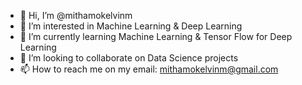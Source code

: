 - 👋 Hi, I’m @mithamokelvinm
- 👀 I’m interested in Machine Learning & Deep Learning
- 🌱 I’m currently learning Machine Learning & Tensor Flow for Deep Learning
- 💞️ I’m looking to collaborate on Data Science projects
- 📫 How to reach me on my email: mithamokelvinm@gmail.com

<!---
mithamokelvinm/mithamokelvinm is a ✨ special ✨ repository because its `README.md` (this file) appears on your GitHub profile.
You can click the Preview link to take a look at your changes.
--->
